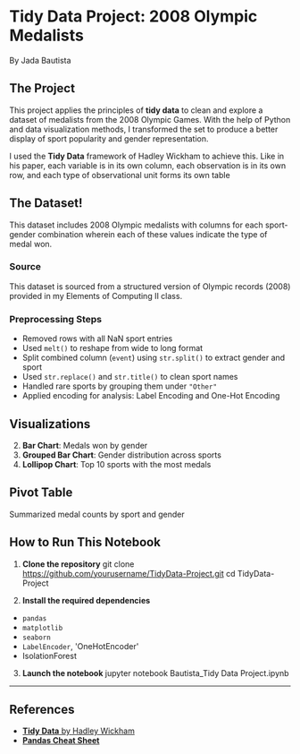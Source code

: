 # Tidy Data Project: 2008 Olympic Medalists
By Jada Bautista

## The Project
This project applies the principles of **tidy data** to clean and explore a dataset of medalists from the 2008 Olympic Games. With the help of Python and data visualization methods, I transformed the set to produce a better display of sport popularity and gender representation.

I used the **Tidy Data** framework of Hadley Wickham to achieve this. Like in his paper, each variable is in its own column, each observation is in its own row, and each type of observational unit forms its own table

## The Dataset!
This dataset includes 2008 Olympic medalists with columns for each sport-gender combination wherein each of these values indicate the type of medal won.

### Source
This dataset is sourced from a structured version of Olympic records (2008) provided in my Elements of Computing II class.

### Preprocessing Steps
- Removed rows with all NaN sport entries
- Used `melt()` to reshape from wide to long format
- Split combined column (`event`) using `str.split()` to extract gender and sport
- Used `str.replace()` and `str.title()` to clean sport names
- Handled rare sports by grouping them under `"Other"`
- Applied encoding for analysis: Label Encoding and One-Hot Encoding

## Visualizations
2. **Bar Chart**: Medals won by gender
3. **Grouped Bar Chart**: Gender distribution across sports
4. **Lollipop Chart**: Top 10 sports with the most medals  

## Pivot Table
Summarized medal counts by sport and gender

## How to Run This Notebook

1. **Clone the repository**
git clone https://github.com/yourusername/TidyData-Project.git cd TidyData-Project

2. **Install the required dependencies**
- `pandas`
- `matplotlib`
- `seaborn`
- `LabelEncoder`, 'OneHotEncoder'
- IsolationForest

3. **Launch the notebook**
jupyter notebook Bautista_Tidy Data Project.ipynb

---

## References

- [**Tidy Data** by Hadley Wickham](https://vita.had.co.nz/papers/tidy-data.pdf)  
- [**Pandas Cheat Sheet**](https://pandas.pydata.org/Pandas_Cheat_Sheet.pdf)  
